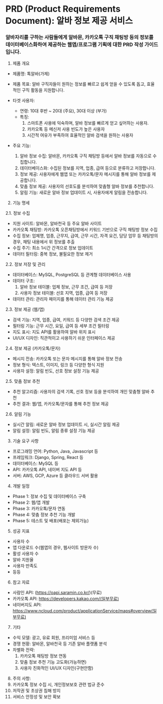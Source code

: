 # PRD (Product Requirements Document): 알바 정보 제공 서비스
### 알바자리를 구하는 사람들에게 알바몬, 카카오톡 구직 채팅방 등의 정보를 데이터베이스화하여 제공하는 웹앱/프로그램 기획에 대한 PRD 작성 가이드입니다.

1. 제품 개요

- 제품명: 톡알바(가제)
- 제품 목표: 알바 구직자들이 원하는 정보를 빠르고 쉽게 얻을 수 있도록 돕고, 효율적인 구직 활동을 지원합니다.
- 타겟 사용자:
  - 연령: 10대 후반 ~ 20대 (주요), 30대 이상 (부가)
  - 특징: 
    1. 스마트폰 사용에 익숙하며, 알바 정보를 빠르게 얻고 싶어하는 사용자. 
    2. 카카오톡 등 메신저 사용 빈도가 높은 사용자 
    3. 시간적 여유가 부족하여 효율적인 알바 검색을 원하는 사용자

- 주요 기능:
  1. 알바 정보 수집: 알바몬, 카카오톡 구직 채팅방 등에서 알바 정보를 자동으로 수집합니다.
  2. 데이터베이스화: 수집된 정보를 지역, 업종, 급여 등으로 분류하고 저장합니다.
  3. 정보 제공: 사용자에게 웹앱 또는 카카오톡/문자 메시지를 통해 알바 정보를 제공합니다.
  4. 맞춤 정보 제공: 사용자의 선호도를 분석하여 맞춤형 알바 정보를 추천합니다.
  5. 알림 기능: 새로운 알바 정보 업데이트 시, 사용자에게 알림을 전송합니다.

2. 기능 명세

2.1. 정보 수집
   - 지원 사이트: 알바몬, 알바천국 등 주요 알바 사이트
   - 카카오톡 채팅방: 카카오톡 오픈채팅방에서 키워드 기반으로 구직 채팅방 정보 수집
   - 수집 정보: 업체명, 업종, 근무지, 급여, 근무 시간, 자격 요건, 담당 업무 등 채팅방의 경우, 채팅 내용에서 위 정보를 추출
   - 수집 주기: 최소 1시간 간격으로 정보 업데이트
   - 데이터 필터링: 중복 정보, 불필요한 정보 제거

2.2. 정보 저장 및 관리
- 데이터베이스: MySQL, PostgreSQL 등 관계형 데이터베이스 사용
- 데이터 구조: 
  1. 알바 정보 테이블: 업체 정보, 근무 조건, 급여 등 저장
  2. 사용자 정보 테이블: 선호 지역, 업종, 급여 등 저장
- 데이터 관리: 관리자 페이지를 통해 데이터 관리 기능 제공

2.3. 정보 제공 (웹/앱)
- 검색 기능: 지역, 업종, 급여, 키워드 등 다양한 검색 조건 제공
- 필터링 기능: 근무 시간, 요일, 급여 등 세부 조건 필터링
- 지도 표시: 지도 API를 활용하여 알바 위치 표시
- UI/UX 디자인: 직관적이고 사용하기 쉬운 인터페이스 제공

2.4. 정보 제공 (카카오톡/문자)
- 메시지 전송: 카카오톡 또는 문자 메시지를 통해 알바 정보 전송
- 정보 형식: 텍스트, 이미지, 링크 등 다양한 형식 지원
- 사용자 설정: 알림 빈도, 선호 정보 설정 기능 제공

2.5. 맞춤 정보 추천
- 추천 알고리즘: 사용자의 검색 기록, 선호 정보 등을 분석하여 개인 맞춤형 알바 추천
- 추천 결과: 웹/앱, 카카오톡/문자를 통해 추천 정보 제공

2.6. 알림 기능
- 실시간 알림: 새로운 알바 정보 업데이트 시, 실시간 알림 제공
- 알림 설정: 알림 빈도, 알림 종류 설정 기능 제공

3. 기술 요구 사항
- 프로그래밍 언어: Python, Java, Javascript 등
- 프레임워크: Django, Spring, React 등
- 데이터베이스: MySQL 등
- API: 카카오톡 API, 네이버 지도 API 등
- 서버: AWS, GCP, Azure 등 클라우드 서버 활용

4. 개발 일정
- Phase 1: 정보 수집 및 데이터베이스 구축
- Phase 2: 웹/앱 개발
- Phase 3: 카카오톡/문자 연동
- Phase 4: 맞춤 정보 추천 기능 개발
- Phase 5: 테스트 및 배포(배포는 제외가능)

5. 성공 지표
- 사용자 수
- 앱 다운로드 수(웹앱의 경우, 웹사이트 방문자 수)
- 활성 사용자 수
- 알바 지원율
- 사용자 만족도
- 등등

6. 참고 자료
- 사람인 API: (https://oapi.saramin.co.kr/)(무료)
- 카카오톡 API: https://developers.kakao.com/(일부무료)
- 네이버지도 API: https://www.ncloud.com/product/applicationService/maps#overview(일부무료)

7. 기타
- 수익 모델: 광고, 유료 회원, 프리미엄 서비스 등
- 경쟁 현황: 알바몬, 알바천국 등 기존 알바 플랫폼 분석
- 차별화 전략:
  1. 카카오톡 채팅방 정보 연동
  2. 맞춤 정보 추천 기능 고도화(가능하면)
  3. 사용자 친화적인 UI/UX 디자인(구현안함)

8. 주의 사항:
  1. 카카오톡 정보 수집 시, 개인정보보호 관련 법규 준수
  2. 저작권 및 초상권 침해 방지
  3. 서비스 안정성 및 보안 확보
